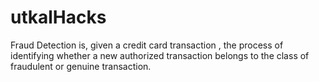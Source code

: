 # utkalHacks
Fraud Detection is, given a credit card transaction , the process of identifying whether a new authorized transaction  belongs to the class of fraudulent or genuine transaction.
